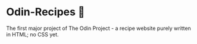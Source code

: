 # Odin-Recipes 🍕
The first major project of The Odin Project - a recipe website purely written in HTML; no CSS yet.